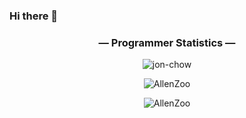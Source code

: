 ### Hi there 👋

<h3 align="center">— Programmer Statistics —</h3>
<section align="center">
  <p align="center"> <img align="top" src="https://github-readme-stats.vercel.app/api?username=AllenZoo&show_icons=true&theme=dark" alt="jon-chow" /> </p>
  <p align="center"> <img align="top" src="https://github-readme-streak-stats.herokuapp.com/?user=AllenZoo&theme=dark" alt="AllenZoo" /> </p>
  <p align="center"> <img align="top" src="https://github-readme-stats.vercel.app/api/top-langs?username=AllenZoo&show_icons=true&theme=dark&layout=compact" alt="AllenZoo" /> </p>
</section>

<!--
**AllenZoo/AllenZoo** is a ✨ _special_ ✨ repository because its `README.md` (this file) appears on your GitHub profile.

Here are some ideas to get you started:

- 🔭 I’m currently working on ...
- 🌱 I’m currently learning ...
- 👯 I’m looking to collaborate on ...
- 🤔 I’m looking for help with ...
- 💬 Ask me about ...
- 📫 How to reach me: ...
- 😄 Pronouns: ...
- ⚡ Fun fact: ...
-->
